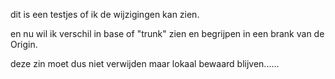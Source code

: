 dit is een testjes of ik de wijzigingen kan zien.


en nu wil ik verschil in base of "trunk" zien en begrijpen in een brank van de Origin.


deze zin moet dus niet verwijden maar lokaal bewaard blijven......
